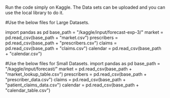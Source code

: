 Run the code simply on Kaggle. The Data sets can be uploaded and you can use the local library to do it.

#Use the below files for Large Datasets.

import pandas as pd
base_path = "/kaggle/input/forecast-exp-3/"
market = pd.read_csv(base_path + "market.csv")
prescribers = pd.read_csv(base_path + "prescribers.csv")
claims = pd.read_csv(base_path + "claims.csv")
calendar = pd.read_csv(base_path + "calendar.csv")

#Use the below files for Small Datasets.
import pandas as pd
base_path = "/kaggle/input/forecast/"
market = pd.read_csv(base_path + "market_lookup_table.csv")
prescribers = pd.read_csv(base_path + "prescriber_data.csv")
claims = pd.read_csv(base_path + "patient_claims_data.csv")
calendar = pd.read_csv(base_path + "calendar_table.csv")
